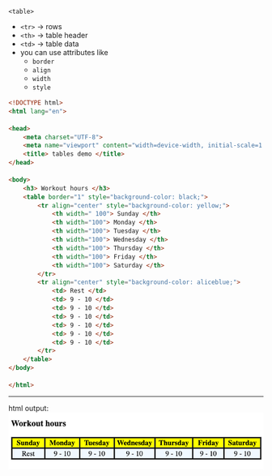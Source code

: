 `<table>`
- `<tr>` -> rows
- `<th>` -> table header
- `<td>` -> table data
- you can use attributes like
	- `border`
	- `align`
	- `width`
	- `style`

```html
<!DOCTYPE html>
<html lang="en">

<head>
    <meta charset="UTF-8">
    <meta name="viewport" content="width=device-width, initial-scale=1.0">
    <title> tables demo </title>
</head>

<body>
    <h3> Workout hours </h3>
    <table border="1" style="background-color: black;">
        <tr align="center" style="background-color: yellow;">
            <th width=" 100"> Sunday </th>
            <th width="100"> Monday </th>
            <th width="100"> Tuesday </th>
            <th width="100"> Wednesday </th>
            <th width="100"> Thursday </th>
            <th width="100"> Friday </th>
            <th width="100"> Saturday </th>
        </tr>
        <tr align="center" style="background-color: aliceblue;">
            <td> Rest </td>
            <td> 9 - 10 </td>
            <td> 9 - 10 </td>
            <td> 9 - 10 </td>
            <td> 9 - 10 </td>
            <td> 9 - 10 </td>
            <td> 9 - 10 </td>
        </tr>
    </table>
</body>

</html>
```

<hr>

html output:
![html output](../src/images/table.png)